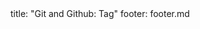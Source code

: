 <frontmatter>
title: "Git and Github: Tag"
footer: footer.md
</frontmatter>

<include src="unit-inPage-asFlat.md" boilerplate />
